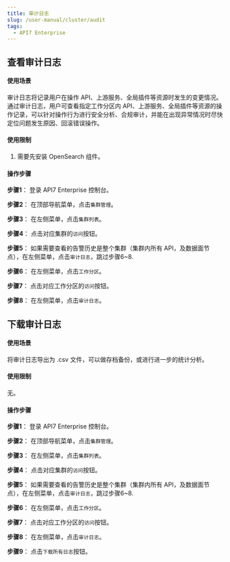 ```yaml
---
title: 审计日志
slug: /user-manual/cluster/audit
tags:
  - API7 Enterprise
---
```


## 查看审计日志

#### 使用场景

审计日志将记录用户在操作 API、上游服务、全局插件等资源时发生的变更情况。通过审计日志，用户可查看指定工作分区内 API、上游服务、全局插件等资源的操作记录，可以针对操作行为进行安全分析、合规审计，并能在出现异常情况时尽快定位问题发生原因、回滚错误操作。

#### 使用限制

1. 需要先安装 OpenSearch 组件。

#### 操作步骤

**步骤1**： 登录 API7 Enterprise 控制台。

**步骤2**： 在顶部导航菜单，点击`集群管理`。

**步骤3**： 在左侧菜单，点击`集群列表`。

**步骤4**： 点击对应集群的`访问`按钮。

**步骤5**： 如果需要查看的告警历史是整个集群（集群内所有 API，及数据面节点），在左侧菜单，点击`审计日志`，跳过步骤6~8.

**步骤6**： 在左侧菜单，点击`工作分区`。

**步骤7**： 点击对应工作分区的`访问`按钮。

**步骤8**： 在左侧菜单，点击`审计日志`。

## 下载审计日志

#### 使用场景

将审计日志导出为 .csv 文件，可以做存档备份，或进行进一步的统计分析。

#### 使用限制

无。

#### 操作步骤

**步骤1**： 登录 API7 Enterprise 控制台。

**步骤2**： 在顶部导航菜单，点击`集群管理`。

**步骤3**： 在左侧菜单，点击`集群列表`。

**步骤4**： 点击对应集群的`访问`按钮。

**步骤5**： 如果需要查看的告警历史是整个集群（集群内所有 API，及数据面节点），在左侧菜单，点击`审计日志`，跳过步骤6~8.

**步骤6**： 在左侧菜单，点击`工作分区`。

**步骤7**： 点击对应工作分区的`访问`按钮。

**步骤8**： 在左侧菜单，点击`审计日志`。

**步骤9**： 点击`下载所有日志`按钮。


